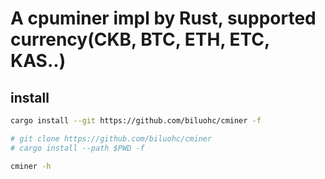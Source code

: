 # A cpuminer impl by Rust, supported currency(CKB, BTC, ETH, ETC, KAS..)

## install 

```sh
cargo install --git https://github.com/biluohc/cminer -f

# git clone https://github.com/biluohc/cminer
# cargo install --path $PWD -f

cminer -h
```
